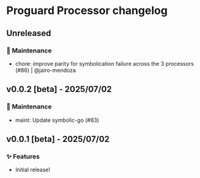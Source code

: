 # Proguard Processor changelog

## Unreleased

### 🚧 Maintenance

- chore: improve parity for symbolication failure across the 3 processors (#86) | @jairo-mendoza

## v0.0.2 [beta] - 2025/07/02
### 🚧 Maintenance
- maint: Update symbolic-go (#83)

## v0.0.1 [beta] - 2025/07/02
### ✨ Features

- Initial release!
